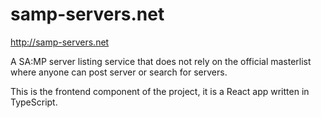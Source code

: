 # samp-servers.net

http://samp-servers.net

A SA:MP server listing service that does not rely on the official masterlist where anyone can post server or search for servers.

This is the frontend component of the project, it is a React app written in TypeScript.
